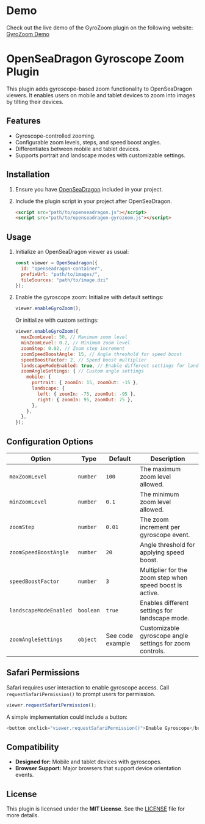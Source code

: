 # Demo
Check out the live demo of the GyroZoom plugin on the following website: [GyroZoom Demo](https://candid-clafoutis-f914ff.netlify.app/)

# OpenSeaDragon Gyroscope Zoom Plugin

This plugin adds gyroscope-based zoom functionality to OpenSeaDragon viewers. It enables users on mobile and tablet devices to zoom into images by tilting their devices.

## Features

- Gyroscope-controlled zooming.
- Configurable zoom levels, steps, and speed boost angles.
- Differentiates between mobile and tablet devices.
- Supports portrait and landscape modes with customizable settings.

## Installation

1. Ensure you have [OpenSeaDragon](https://openseadragon.github.io/) included in your project.
2. Include the plugin script in your project after OpenSeaDragon.

    ```html
    <script src="path/to/openseadragon.js"></script>
    <script src="path/to/openseadragon-gyrozoom.js"></script>
    ```

## Usage

1. Initialize an OpenSeaDragon viewer as usual:

    ```javascript
    const viewer = OpenSeadragon({
      id: "openseadragon-container",
      prefixUrl: "path/to/images/",
      tileSources: "path/to/image.dzi"
    });
    ```

2. Enable the gyroscope zoom:
   Initialize with default settings:
   ```javascript
   viewer.enableGyroZoom();
   ```

    Or initialize with custom settings:
    ```javascript
    viewer.enableGyroZoom({
      maxZoomLevel: 50, // Maximum zoom level
      minZoomLevel: 0.2, // Minimum zoom level
      zoomStep: 0.02, // Zoom step increment
      zoomSpeedBoostAngle: 15, // Angle threshold for speed boost
      speedBoostFactor: 2, // Speed boost multiplier
      landscapeModeEnabled: true, // Enable different settings for landscape mode
      zoomAngleSettings: { // Custom angle settings
        mobile: {
          portrait: { zoomIn: 15, zoomOut: -15 },
          landscape: {
            left: { zoomIn: -75, zoomOut: -95 },
            right: { zoomIn: 95, zoomOut: 75 },
          },
        },
      },
    });
    ```

## Configuration Options

| Option                 | Type      | Default | Description                                                    |
|------------------------|-----------|---------|----------------------------------------------------------------|
| `maxZoomLevel`         | `number`  | `100`   | The maximum zoom level allowed.                               |
| `minZoomLevel`         | `number`  | `0.1`   | The minimum zoom level allowed.                               |
| `zoomStep`             | `number`  | `0.01`  | The zoom increment per gyroscope event.                       |
| `zoomSpeedBoostAngle`  | `number`  | `20`    | Angle threshold for applying speed boost.                     |
| `speedBoostFactor`     | `number`  | `3`     | Multiplier for the zoom step when speed boost is active.      |
| `landscapeModeEnabled` | `boolean` | `true`  | Enables different settings for landscape mode.                |
| `zoomAngleSettings`    | `object`  | See code example | Customizable gyroscope angle settings for zoom controls. |

## Safari Permissions

Safari requires user interaction to enable gyroscope access. Call `requestSafariPermission()` to prompt users for permission.

```javascript
viewer.requestSafariPermission();
```

A simple implementation could include a button:
```javascript
<button onclick="viewer.requestSafariPermission()">Enable Gyroscope</button>
```

## Compatibility

- **Designed for:** Mobile and tablet devices with gyroscopes.
- **Browser Support:** Major browsers that support device orientation events.

## License

This plugin is licensed under the **MIT License**. See the [LICENSE](LICENSE) file for more details.
